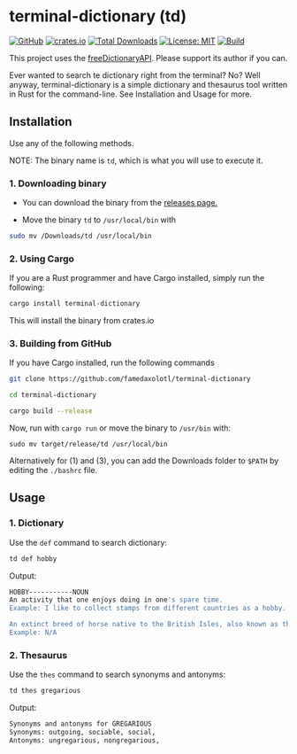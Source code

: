# terminal-dictionary (td)

[![GitHub](https://img.shields.io/badge/GitHub-Profile-blue?logo=github)](https://github.com/famedaxolotl) [![crates.io](https://img.shields.io/crates/v/terminal-dictionary.svg)](https://crates.io/crates/terminal-dictionary) [![Total Downloads](https://img.shields.io/crates/d/terminal-dictionary.svg)](https://crates.io/crates/terminal-dictionary) [![License: MIT](https://img.shields.io/badge/License-MIT-yellow.svg)](https://opensource.org/licenses/MIT) [![Build](https://github.com/famedaxolotl/terminal-dictionary/actions/workflows/rust.yml/badge.svg)](https://github.com/famedaxolotl/terminal-dictionary/releases)

This project uses the [freeDictionaryAPI](https://github.com/meetDeveloper/freeDictionaryAPI). Please support its author if you can.

Ever wanted to search te dictionary right from the terminal? No? Well anyway, terminal-dictionary is a simple dictionary and thesaurus tool written in Rust for the command-line. See Installation and Usage for more.

## Installation

Use any of the following methods.

NOTE: The binary name is `td`, which is what you will use to execute it.

### 1. Downloading binary

- You can download the binary from the [releases page.](https://github.com/famedaxolotl/terminal-dictionary/releases)

- Move the binary `td` to `/usr/local/bin` with

```bash
sudo mv /Downloads/td /usr/local/bin
```

### 2. Using Cargo

If you are a Rust programmer and have Cargo installed, simply run the following:

```bash
cargo install terminal-dictionary
```

This will install the binary from crates.io

### 3. Building from GitHub

If you have Cargo installed, run the following commands

```bash
git clone https://github.com/famedaxolotl/terminal-dictionary

cd terminal-dictionary

cargo build --release
```

Now, run with `cargo run` or move the binary to `/usr/bin` with:

`sudo mv target/release/td /usr/local/bin`

Alternatively for (1) and (3), you can add the Downloads folder to `$PATH` by editing the `./bashrc` file.

## Usage

### 1. Dictionary

Use the `def` command to search dictionary:

```bash
td def hobby

```

Output:

```bash
HOBBY-----------NOUN
An activity that one enjoys doing in one's spare time.
Example: I like to collect stamps from different countries as a hobby.

An extinct breed of horse native to the British Isles, also known as the Irish Hobby
Example: N/A
```

### 2. Thesaurus

Use the `thes` command to search synonyms and antonyms:

```sh
td thes gregarious
```

Output:

```bash
Synonyms and antonyms for GREGARIOUS
Synonyms: outgoing, sociable, social, 
Antonyms: ungregarious, nongregarious,
```
